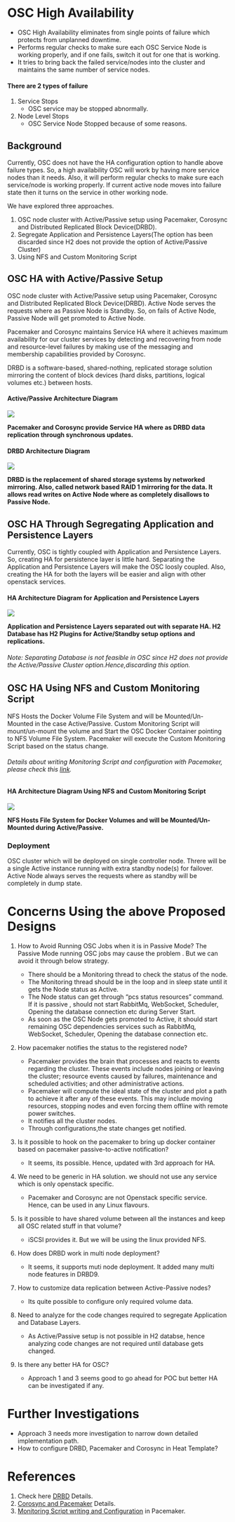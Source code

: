 # OSC High Availability
- OSC High Availability eliminates from single points of failure which protects from unplanned downtime.
- Performs regular checks to make sure each OSC Service Node is working properly, and if one fails, switch it out for one that is working.
- It tries to bring back the failed service/nodes into the cluster and maintains the same number of service nodes.
    
#### There are 2 types of failure
1. Service Stops
	- OSC service may be stopped abnormally.
2. Node Level Stops
	- OSC Service Node Stopped because of some reasons.

## Background
Currently, OSC does not have the HA configuration option to handle above failure types. So, a high availability OSC will work by having more service nodes than it needs. 
Also, it will perform regular checks to make sure each service/node is working properly. 
If current active node moves into failure state then it turns on the service in other working node.

We have explored three approaches.
1. OSC node cluster with Active/Passive setup using Pacemaker, Corosync and Distributed Replicated Block Device(DRBD).
2. Segregate Application and Persistence Layers(The option has been discarded since H2 does not provide the option of Active/Passive Cluster)
3. Using NFS and Custom Monitoring Script

## OSC HA with Active/Passive Setup 
OSC node cluster with Active/Passive setup using Pacemaker, Corosync and Distributed Replicated Block Device(DRBD).
Active Node serves the requests where as Passive Node is Standby. So, on fails of Active Node, Passive Node will get promoted to Active Node.

Pacemaker and Corosync maintains Service HA where it achieves maximum availability for our cluster services by detecting and recovering from node and resource-level failures by making use of the messaging and membership capabilities provided by Corosync.

DRBD is a software-based, shared-nothing, replicated storage solution mirroring 
the content of block devices (hard disks, partitions, logical volumes etc.) between hosts.

#### Active/Passive Architecture Diagram

![](./images/OSC-HA-Using-DRBD.png) 

**Pacemaker and Corosync provide Service HA where as DRBD data replication through synchronous updates.**

#### DRBD Architecture Diagram

![](./images/DRBD-Arch-Diagram.png) 

**DRBD is the replacement of shared storage systems by networked mirroring. Also, called network based RAID 1 mirroring for the data. It allows read writes on Active Node where as completely disallows to Passive Node.**

## OSC HA Through Segregating Application and Persistence Layers
Currently, OSC is tightly coupled with Application and Persistence Layers. So, creating HA for persistence layer is little hard. Separating the Application and Persistence Layers will make the OSC loosly coupled. Also, creating the HA for both the layers will be easier and align with other openstack services.

#### HA Architecture Diagram for Application and Persistence Layers

![](./images/OSC-HA-Through-Segregation.png) 

**Application and Persistence Layers separated out with separate HA. H2 Database has H2 Plugins for Active/Standby setup options and replications.**

###### Note: Separating Database is not feasible in OSC since H2 does not provide the Active/Passive Cluster option.Hence,discarding this option.

## OSC HA Using NFS and Custom Monitoring Script
NFS Hosts the Docker Volume File System and will be Mounted/Un-Mounted in the case Active/Passive. Custom Monitoring Script will mount/un-mount the volume and Start the OSC Docker Container pointing to NFS Volume File System. Pacemaker will execute the Custom Monitoring Script based on the status change.

###### Details about writing Monitoring Script and configuration with Pacemaker, please check this [link](https://github.com/ClusterLabs/resource-agents/blob/master/heartbeat/anything).

#### HA Architecture Diagram Using NFS and Custom Monitoring Script

![](./images/OSC-HA-Using-NFS.png) 

**NFS Hosts File System for Docker Volumes and will be Mounted/Un-Mounted during Active/Passive.**

### Deployment
OSC cluster which will be deployed on single controller node. Threre will be a single Active instance running with extra standby node(s) for failover. Active Node always serves the requests where as standby will be completely in dump state.

# Concerns Using the above Proposed Designs
1.  How to Avoid Running OSC Jobs when it is in Passive Mode?
	The Passive Mode running OSC jobs may cause the problem . But we can avoid it through below strategy.

	- There should be a Monitoring thread to check the status of the node.
	- The Monitoring thread should be in the loop and in sleep state until it gets the Node status as Active.
	- The Node status can get through “pcs status resources” command.
    If it is passive , should not start RabbitMq, WebSocket, Scheduler, Opening the database connection etc during Server Start.
	- As soon as the OSC Node gets promoted to Active, it should start remaining OSC dependencies services such as  RabbitMq, WebSocket, Scheduler, Opening the database connection etc.

2.	How pacemaker notifies the status to the registered node?
	- Pacemaker provides the brain that processes and reacts to events regarding the cluster. These events include nodes joining or leaving the cluster; resource events caused by failures, maintenance and scheduled activities; and other administrative actions. 
	- Pacemaker will compute the ideal state of the cluster and plot a path to achieve it after any of these events. This may include moving resources, stopping nodes and even forcing them offline with remote power switches.
	- It notifies all the cluster nodes.
	- Through configurations,the state changes get notified.

3. Is it possible to hook on the pacemaker to bring up docker container based on pacemaker passive-to-active notification?
	- It seems, its possible. Hence, updated with 3rd approach for HA.

4. We need to be generic in HA solution. we should not use any service which is only openstack specific.
	- Pacemaker and Corosync are not Openstack specific service. Hence, can be used in any Linux flavours.
5. Is it possible to have shared volume between all the instances and keep all OSC related stuff in that volume?
	- iSCSI provides it. But we will be using the linux provided NFS.
6. How does DRBD work in multi node deployment?
	- It seems, it supports muti node deployment. It added many multi node features in DRBD9.
7. How to customize data replication between Active-Passive nodes?
	- Its quite possible to configure only required volume data.
8. Need to analyze for the code changes required to segregate Application and Database Layers.
	- As Active/Passive setup is not possible in H2 databse, hence analyzing code changes are not required until database gets changed.
9. Is there any better HA for OSC?
	- Approach 1 and 3 seems good to go ahead for POC but better HA can be investigated if any.

# Further Investigations
- Approach 3 needs more investigation to narrow down detailed implementation path.
- How to configure DRBD, Pacemaker and Corosync in Heat Template?

# References
1. Check here [DRBD](http://www.learnitguide.net/2016/07/what-is-drbd-how-drbd-works-drbd.html) Details.
2. [Corosync and Pacemaker](https://medium.com/@yenthanh/high-availability-using-corosync-pacemaker-on-ubuntu-16-04-bdebc6183fc5) Details.
3.	[Monitoring Script writing and Configuration](https://github.com/ClusterLabs/resource-agents/blob/master/heartbeat/anything)  in Pacemaker.




